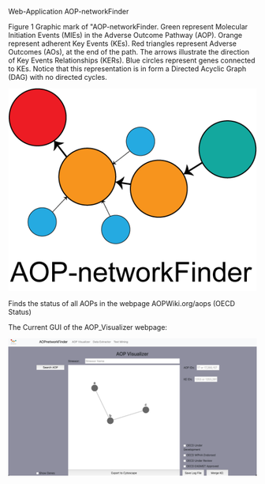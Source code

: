 Web-Application AOP-networkFinder

Figure 1 Graphic mark of "AOP-networkFinder. Green represent Molecular Initiation Events (MIEs) in the Adverse Outcome Pathway (AOP). Orange represent adherent Key Events (KEs). Red triangles represent Adverse Outcomes (AOs), at the end of the path. The arrows illustrate the direction of Key Events Relationships (KERs). Blue circles represent genes connected to KEs. Notice that this representation is in form a Directed Acyclic Graph (DAG) with no directed cycles.

![alt text|100](/images/AOP-networkFinder_for_paper.png)

Finds the status of all AOPs in the webpage AOPWiki.org/aops (OECD Status)


The Current GUI of the AOP_Visualizer webpage:

 ![main window](/images/AOP_Visualizer_GUI_web-page.png)
